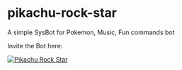 # pikachu-rock-star
A simple SysBot for Pokemon, Music, Fun commands bot

Invite the Bot here:

<a href="https://top.gg/bot/866093841910988810">
  <img src="https://top.gg/api/widget/866093841910988810.svg" alt="Pikachu Rock Star" />
  </a>


